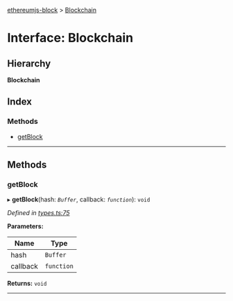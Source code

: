 [ethereumjs-block](../README.md) > [Blockchain](../interfaces/blockchain.md)

# Interface: Blockchain

## Hierarchy

**Blockchain**

## Index

### Methods

- [getBlock](blockchain.md#getblock)

---

## Methods

<a id="getblock"></a>

### getBlock

▸ **getBlock**(hash: _`Buffer`_, callback: _`function`_): `void`

_Defined in [types.ts:75](https://github.com/ethereumjs/ethereumjs-block/blob/6adbfae/src/types.ts#L75)_

**Parameters:**

| Name     | Type       |
| -------- | ---------- |
| hash     | `Buffer`   |
| callback | `function` |

**Returns:** `void`

---
